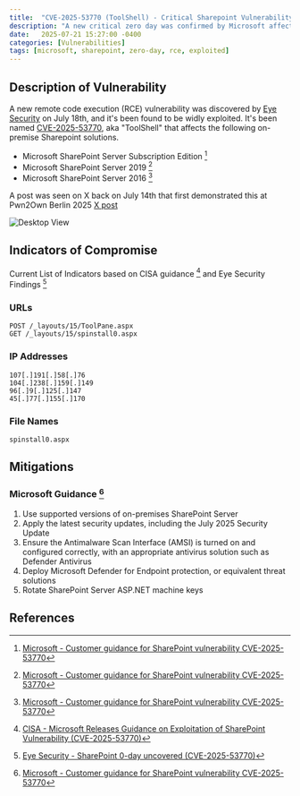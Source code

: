 ```yaml
---
title:  "CVE-2025-53770 (ToolShell) - Critical Sharepoint Vulnerability - Remote Code Execution (RCE)"
description: "A new critical zero day was confirmed by Microsoft affecting on-premise sharepoint servers"
date:   2025-07-21 15:27:00 -0400
categories: [Vulnerabilities]
tags: [microsoft, sharepoint, zero-day, rce, exploited]
---
```


## Description of Vulnerability

A new remote code execution (RCE) vulnerability was discovered by [Eye Security](https://research.eye.security/sharepoint-under-siege/) on July 18th, and it's been found to be widly exploited. It's been named [CVE-2025-53770](https://www.cve.org/CVERecord?id=CVE-2025-53770), aka "ToolShell" that affects the following on-premise Sharepoint solutions.

- Microsoft SharePoint Server Subscription Edition [^fn-nth-2]
- Microsoft SharePoint Server 2019 [^fn-nth-2]
- Microsoft SharePoint Server 2016 [^fn-nth-2]

A post was seen on X back on July 14th that first demonstrated this at Pwn2Own Berlin 2025 [X post](https://x.com/codewhitesec/status/1944743478350557232)

![Desktop View](https://imagedelivery.net/gOCYw6gNw41o7u2FuVh4ZA/3fb6fef0-460f-4653-60ce-3ad63301f700/public)

## Indicators of Compromise

Current List of Indicators based on CISA guidance [^fn-nth-1] and Eye Security Findings [^fn-nth-3]

### URLs

```
POST /_layouts/15/ToolPane.aspx
GET /_layouts/15/spinstall0.aspx
```

### IP Addresses

```
107[.]191[.]58[.]76
104[.]238[.]159[.]149
96[.]9[.]125[.]147
45[.]77[.]155[.]170
```

### File Names
```
spinstall0.aspx
```

## Mitigations

### Microsoft Guidance [^fn-nth-2]
1. Use supported versions of on-premises SharePoint Server
2. Apply the latest security updates, including the July 2025 Security Update
3. Ensure the Antimalware Scan Interface (AMSI) is turned on and configured correctly, with an appropriate antivirus solution such as Defender Antivirus
4. Deploy Microsoft Defender for Endpoint protection, or equivalent threat solutions
5. Rotate SharePoint Server ASP.NET machine keys

## References

[^fn-nth-1]: [CISA - Microsoft Releases Guidance on Exploitation of SharePoint Vulnerability (CVE-2025-53770)](https://www.cisa.gov/news-events/alerts/2025/07/20/microsoft-releases-guidance-exploitation-sharepoint-vulnerability-cve-2025-53770)

[^fn-nth-2]: [Microsoft - Customer guidance for SharePoint vulnerability CVE-2025-53770](https://msrc.microsoft.com/blog/2025/07/customer-guidance-for-sharepoint-vulnerability-cve-2025-53770/)

[^fn-nth-3]: [Eye Security - SharePoint 0-day uncovered (CVE-2025-53770)](https://research.eye.security/sharepoint-under-siege/)
